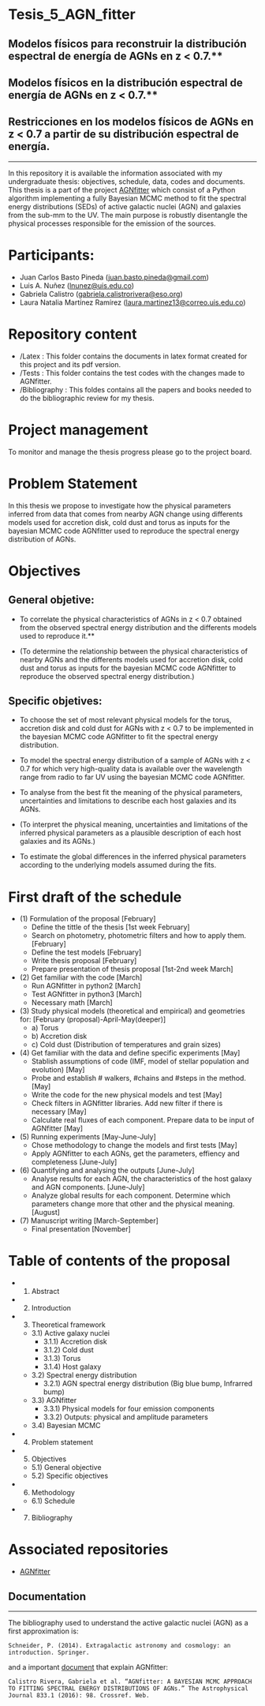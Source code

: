 # Tesis_5_AGN_fitter

## Modelos físicos para reconstruir la distribución espectral de energía de AGNs en z < 0.7.**

## Modelos físicos en la distribución espectral de energía de AGNs en z < 0.7.**

## Restricciones en los modelos físicos de AGNs en z < 0.7 a partir de su distribución espectral de energía.
---------------------

In this repository it is available the information associated with my undergraduate thesis: objectives, schedule, data, codes and documents. This thesis is a part of the project [AGNfitter](https://github.com/GabrielaCR/AGNfitter) which consist of a Python algorithm implementing a fully Bayesian MCMC method to fit the spectral energy distributions (SEDs) of active galactic nuclei (AGN) and galaxies from the sub-mm to the UV. The main purpose is robustly disentangle the physical processes responsible for the emission of the sources.

# Participants:

  * Juan Carlos Basto Pineda (juan.basto.pineda@gmail.com)
  * Luis A. Nuñez (lnunez@uis.edu.co)
  * Gabriela Calistro (gabriela.calistrorivera@eso.org)
  * Laura Natalia Martínez Ramírez (laura.martinez13@correo.uis.edu.co)
  
# Repository content

  * /Latex : This folder contains the documents in latex format created for this project and its pdf version.
  * /Tests : This folder contains the test codes with the changes made to AGNfitter.
  * /Bibliography : This foldes contains all the papers and books needed to do the bibliographic review for my thesis.
  
# Project management

To monitor and manage the thesis progress please go to the project board.


# Problem Statement

In this thesis we propose to investigate how the physical parameters inferred from data that comes from nearby AGN change using differents models used for accretion disk, cold dust and torus as inputs for the bayesian MCMC code AGNfitter used to reproduce the spectral energy distribution of AGNs. 


# Objectives

## General objetive:
 * To correlate the physical characteristics of AGNs in z < 0.7 obtained from the observed spectral energy distribution and the differents models used to reproduce it.**
 
 * (To determine the relationship between the physical characteristics of nearby AGNs and the differents models used for accretion disk, cold dust and torus as inputs for the bayesian MCMC code AGNfitter to reproduce the observed spectral energy distribution.)

## Specific objetives:
 * To choose the set of most relevant physical models for the torus, accretion disk and cold dust for AGNs with z < 0.7 to be implemented in the bayesian MCMC code AGNfitter to fit the spectral energy distribution.
 
 * To model the spectral energy distribution of a sample of AGNs with z < 0.7 for which very high-quality data is available over the wavelength range from radio to far UV using the bayesian MCMC code AGNfitter. 
 
  * To analyse from the best fit the meaning of the physical parameters, uncertainties and limitations to describe each host galaxies and its AGNs.
  
  * (To interpret the physical meaning, uncertainties and limitations of the inferred physical parameters as a plausible description of each host galaxies and its AGNs.)
  
  * To estimate the global differences in the inferred physical parameters according to the underlying models assumed 
  during the fits.
  
# First draft of the schedule
* (1) Formulation of the proposal [February]
  * Define the tittle of the thesis [1st week February]
  * Search on photometry, photometric filters and how to apply them. [February]
  * Define the test models [February]
  * Write thesis proposal [February]
  * Prepare presentation of thesis proposal [1st-2nd week March]
* (2) Get familiar with the code [March]
  * Run AGNfitter in python2 [March]
  * Test AGNfitter in python3 [March]
  * Necessary math [March]
* (3) Study physical models (theoretical and empirical) and geometries for: [February (proposal)-April-May(deeper)]
  * a) Torus
  * b) Accretion disk
  * c) Cold dust (Distribution of temperatures and grain sizes)
* (4) Get familiar with the data and define specific experiments [May]
  * Stablish assumptions of code (IMF, model of stellar population and evolution) [May]
  * Probe and establish # walkers, #chains and #steps in the method. [May]
  * Write the code for the new physical models and test [May]
  * Check filters in AGNfitter libraries. Add new filter if there is necessary [May]
  * Calculate real fluxes of each component. Prepare data to be input of AGNfitter [May]
* (5) Running experiments [May-June-July]
  * Chose methodology to change the models and first tests [May]
  * Apply AGNfitter to each AGNs, get the parameters, effiency and completeness [June-July]
* (6) Quantifying and analysing the outputs [June-July]
  * Analyse results for each AGN, the characteristics of the host galaxy and AGN components. [June-July]
  * Analyze global results for each component. Determine which parameters change more that other and the physical meaning. [August]
* (7) Manuscript writing [March-September]
  * Final presentation [November]

# Table of contents of the proposal 
  * 1) Abstract
  * 2) Introduction
  * 3) Theoretical framework
    * 3.1) Active galaxy nuclei
      * 3.1.1) Accretion disk
      * 3.1.2) Cold dust
      * 3.1.3) Torus
      * 3.1.4) Host galaxy
    * 3.2) Spectral energy distribution
      * 3.2.1) AGN spectral energy distribution (Big blue bump, Infrarred bump)
    * 3.3) AGNfitter
      * 3.3.1) Physical models for four emission components
      * 3.3.2) Outputs: physical and amplitude parameters
    * 3.4) Bayesian MCMC
  * 4) Problem statement
  * 5) Objectives
     * 5.1) General objective
     * 5.2) Specific objectives
  * 6) Methodology
     * 6.1) Schedule
  * 7) Bibliography



# Associated repositories
 
 * [AGNfitter](https://github.com/GabrielaCR/AGNfitter)


## Documentation
----------------

The bibliography used to understand the active galactic nuclei (AGN) as a first approximation is:

`Schneider, P. (2014). Extragalactic astronomy and cosmology: an introduction. Springer.`

and a important [document](https://arxiv.org/abs/1606.05648#) that explain AGNfitter:

`Calistro Rivera, Gabriela et al. “AGNfitter: A BAYESIAN MCMC APPROACH TO FITTING SPECTRAL ENERGY DISTRIBUTIONS OF AGNs.” The Astrophysical Journal 833.1 (2016): 98. Crossref. Web.`
